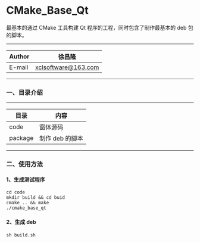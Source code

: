 CMake_Base_Qt
===========================
最基本的通过 CMake 工具构建 Qt 程序的工程，同时包含了制作最基本的 deb 包的脚本。
****
	
|Author|徐昌隆|
|---|---
|E-mail|xclsoftware@163.com

****

### 一、目录介绍
****
|目录|内容|
|---|---	
|code|窗体源码
|package|制作 deb 的脚本

****
### 二、使用方法
#### 1、生成测试程序
```
cd code
mkdir build && cd buid
cmake .. && make
./cmake_base_qt
```
#### 2、生成 deb
```
sh build.sh
```